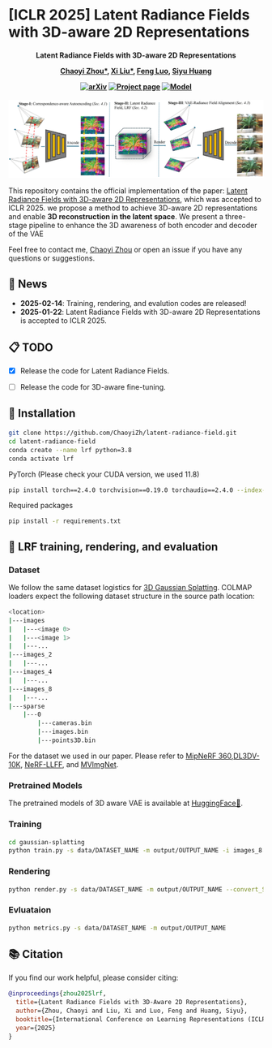 # [ICLR 2025] Latent Radiance Fields with 3D-aware 2D Representations

<h4 align="center">

Latent Radiance Fields with 3D-aware 2D Representations

[Chaoyi Zhou*](https://chaoyizh.github.io/chaoyizh-home-page/), [Xi Liu*](https://xiliu8006.github.io/), [Feng Luo](https://people.computing.clemson.edu/~luofeng/), [Siyu Huang](https://siyuhuang.github.io/)

[![arXiv](https://img.shields.io/badge/arXiv-2502.09613-b31b1b.svg?logo=arXiv)](https://arxiv.org/abs/2502.09613)
[![Project page](https://img.shields.io/badge/Project-Page-brightgreen)](https://latent-radiance-field.github.io/LRF/)
[![Model](https://img.shields.io/badge/HF-Model-yellow)](https://huggingface.co/chaoyizh/LRF)




</h4>
<p>
    <img width="730" src="./assets/method.png">
</p>

This repository contains the official implementation of the paper: [Latent Radiance Fields with 3D-aware 2D Representations](https://arxiv.org/abs/2502.09613), which was accepted to ICLR 2025.
we propose a method to achieve 3D-aware 2D representations and enable **3D reconstruction in the latent space**. We present a three-stage pipeline to enhance the 3D awareness of both encoder and decoder of the VAE

Feel free to contact me, [Chaoyi Zhou](https://chaoyizh.github.io/chaoyizh-home-page/) or open an issue if you have any questions or suggestions.


## 📢 News
- **2025-02-14**: Training, rendering, and evalution codes are released!
- **2025-01-22**: Latent Radiance Fields with 3D-aware 2D Representations is accepted to ICLR 2025.



## 📋 TODO

- [x] Release the code for Latent Radiance Fields.
- [ ] Release the code for 3D-aware fine-tuning.



## 🔧 Installation

```bash
git clone https://github.com/ChaoyiZh/latent-radiance-field.git
cd latent-radiance-field
conda create --name lrf python=3.8
conda activate lrf
```
PyTorch (Please check your CUDA version, we used 11.8)
```bash
pip install torch==2.4.0 torchvision==0.19.0 torchaudio==2.4.0 --index-url https://download.pytorch.org/whl/cu118
```
Required packages
```bash
pip install -r requirements.txt
```

## 🦾 LRF training, rendering, and evaluation
### Dataset
We follow the same dataset logistics for [3D Gaussian Splatting](https://github.com/graphdeco-inria/gaussian-splatting). COLMAP loaders expect the following dataset structure in the source path location:
```bash
<location>
|---images
|   |---<image 0>
|   |---<image 1>
|   |---...
|---images_2
|   |---...
|---images_4
|   |---...
|---images_8
|   |---...
|---sparse
    |---0
        |---cameras.bin
        |---images.bin
        |---points3D.bin
```
For the dataset we used in our paper. Please refer to [MipNeRF 360](https://jonbarron.info/mipnerf360/),[DL3DV-10K](https://dl3dv-10k.github.io/DL3DV-10K/), [NeRF-LLFF](https://www.kaggle.com/datasets/arenagrenade/llff-dataset-full/data), and [MVImgNet](https://github.com/GAP-LAB-CUHK-SZ/MVImgNet).

### Pretrained Models
The pretrained models of 3D aware VAE is available at [HuggingFace🤗](https://huggingface.co/chaoyizh/LRF).
###
### Training
```bash
cd gaussian-splatting
python train.py -s data/DATASET_NAME -m output/OUTPUT_NAME -i images_8 --ae_model VAE --ckpt_path path/to/ckpt --cfg_path config/config.yaml --eval --convert_SHs_python
```
### Rendering
```bash
python render.py -s data/DATASET_NAME -m output/OUTPUT_NAME --convert_SHs_python --full_render
```
### Evluataion
```bash
python metrics.py -s data/DATASET_NAME -m output/OUTPUT_NAME
```
## 📚 Citation
If you find our work helpful, please consider citing:
```bibtex
@inproceedings{zhou2025lrf,
  title={Latent Radiance Fields with 3D-Aware 2D Representations},
  author={Zhou, Chaoyi and Liu, Xi and Luo, Feng and Huang, Siyu},
  booktitle={International Conference on Learning Representations (ICLR)},
  year={2025}
}
```


